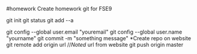 #homework
Create homework git for FSE9

git init
git status
git add --a

git config --global user.email "youremail"
git config --global user.name "yourname"
git commit -m "something message"
    *Create repo on website
git remote add origin url //*Noted* url from website
git push origin master
